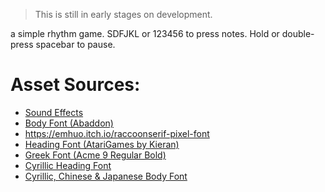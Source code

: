 >This is still in early stages on development.

a simple rhythm game.
SDFJKL or 123456 to press notes.
Hold or double-press spacebar to pause.

# Asset Sources:
- [Sound Effects](https://www.echosoundworks.com/eswanalogsnares)
- [Body Font (Abaddon)](https://caffinate.itch.io/abaddon)
- https://emhuo.itch.io/raccoonserif-pixel-font
- [Heading Font (AtariGames by Kieran)](https://nimblebeastscollective.itch.io/nb-pixel-font-bundle)
- [Greek Font (Acme 9 Regular Bold)](https://grixel.gr/#)
- [Cyrillic Heading Font](https://www.fontspace.com/cyrillic-pixel-7-font-f15519)
- [Cyrillic, Chinese & Japanese Body Font](https://fonts.google.com/specimen/DotGothic16)
